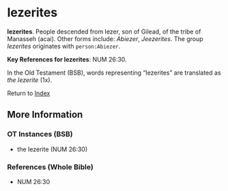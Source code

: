# Iezerites
**Iezerites**. 
People descended from Iezer, son of Gilead, of the tribe of Manasseh (acai). 
Other forms include: 
*Abiezer*, *Jeezerites*. 
The group _Iezerites_ originates with `person:Abiezer`. 


**Key References for Iezerites**: 
NUM 26:30. 


In the Old Testament (BSB), words representing “Iezerites” are translated as 
*the Iezerite* (1x). 




Return to [Index](00-Index.md)

## More Information

### OT Instances (BSB)

* the Iezerite (NUM 26:30)



### References (Whole Bible)

* NUM 26:30



